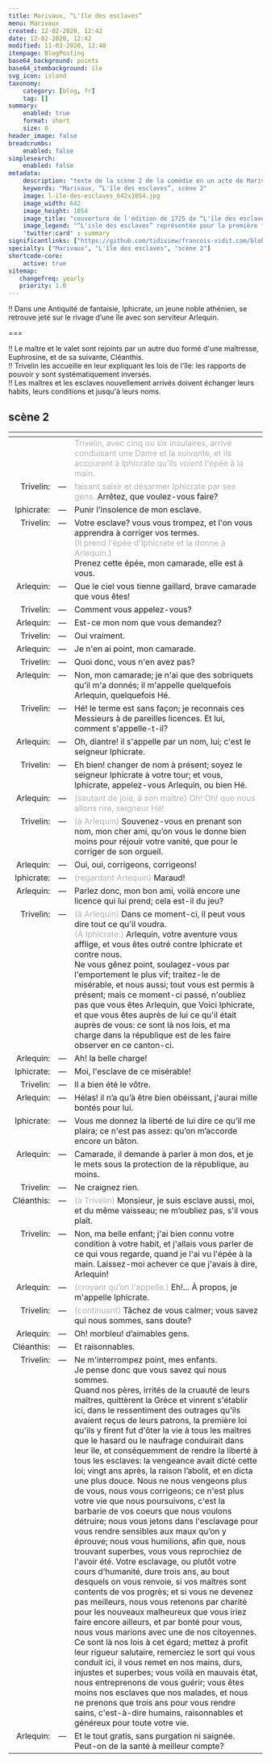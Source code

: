 ```yaml
---
title: Marivaux, “L'île des esclaves”
menu: Marivaux
created: 12-02-2020, 12:42
date: 12-02-2020, 12:42
modified: 11-03-2020, 12:48
itempage: BlogPosting
base64_background: points
base64_itembackground: ile
svg_icon: island
taxonomy:
    category: [blog, fr]
    tag: []
summary:
    enabled: true
    format: short
    size: 0
header_image: false
breadcrumbs:
    enabled: false
simplesearch:
    enabled: false
metadata:
    description: "texte de la scène 2 de la comédie en un acte de Marivaux, “L'île des esclaves” au cours de laquelle, dans une Antiquité de fantaisie, Iphicrate, un jeune noble athénien, se retrouve avec son serviteur Arlequin jeté sur le rivage d’une île où les rapports de pouvoir y sont systématiquement inversés. Maître et esclave doivent échanger leurs habits, leurs conditions et jusqu'à leurs noms."
    keywords: "Marivaux, “L'île des esclaves”, scène 2"
    image: l-ile-des-esclaves_642x1054.jpg
    image_width: 642
    image_height: 1054
    image_title: "couverture de l'édition de 1725 de “L'île des esclaves” de Marivaux"
    image_legend: "“L'isle des esclaves” représentée pour la première fois par les comédiens italiens du Roi le lundi 5 mars 1725"
    'twitter:card' : summary
significantlinks: ["https://github.com/tidiview/francois-vidit.com/blob/master/user/sites/blog/pages/01.home/30.marivaux/item.fr.md"]
specialty: ["Marivaux", "L'île des esclaves", "scène 2"]
shortcode-core:
    active: true
sitemap:
   changefreq: yearly
   priority: 1.0
---
```

!! Dans une Antiquité de fantaisie, Iphicrate, un jeune noble athénien, se retrouve jeté sur le rivage d’une île avec son serviteur Arlequin.

===

!! Le maître et le valet sont rejoints par un autre duo formé d'une maîtresse, Euphrosine, et de sa suivante, Cléanthis.  
!! Trivelin les accueille en leur expliquant les lois de l'île: les rapports de pouvoir y sont systématiquement inversés.  
!! Les maîtres et les esclaves nouvellement arrivés doivent échanger leurs habits, leurs conditions et jusqu'à leurs noms.

## scène 2

<div id="translation-text-rousi" markdown="1">
<style>.list-blog-padding #translation-text-rousi tr td:first-child {color: #000;font-size: 1.25rem;text-align: right;vertical-align: top;} tr td {vertical-align: top;}</style>

| <span hidden>hidden</span> | <span hidden>hidden</span> | <span hidden>hidden</span> |
| -: | - | - |
| | | <span style="color:#b2b2b2">Trivelin, avec cinq ou six insulaires, arrive conduisant une Dame et la suivante, et ils accourent à Iphicrate qu’ils voient l'épée à la main.</span> |
| Trivelin: | — | <span style="color:#b2b2b2">faisant saisir et désarmer Iphicrate par ses gens.</span> Arrêtez, que voulez-vous faire? |
| Iphicrate: | — | Punir l'insolence de mon esclave. |
| Trivelin: | — | Votre esclave? vous vous trompez, et l'on vous apprendra à corriger vos termes. <br><span style="color:#b2b2b2">(Il prend l'épée d'Iphicrate et la donne à Arlequin.)</span> <br>Prenez cette épée, mon camarade, elle est à vous. |
| Arlequin: | — | Que le ciel vous tienne gaillard, brave camarade que vous êtes! |
| Trivelin: | — | Comment vous appelez-vous? |
| Arlequin: | — | Est-ce mon nom que vous demandez? |
| Trivelin: | — | Oui vraiment. |
| Arlequin: | — | Je n'en ai point, mon camarade. |
| Trivelin: | — | Quoi donc, vous n'en avez pas? |
| Arlequin: | — | Non, mon camarade; je n'ai que des sobriquets qu’il m'a donnés; il m'appelle quelquefois Arlequin, quelquefois Hé. |
| Trivelin: | — | Hé! le terme est sans façon; je reconnais ces Messieurs à de pareilles licences. Et lui, comment s'appelle-t-il? |
| Arlequin: | — | Oh, diantre! il s'appelle par un nom, lui; c'est le seigneur Iphicrate. |
| Trivelin: | — | Eh bien! changer de nom à présent; soyez le seigneur Iphicrate à votre tour; et vous, Iphicrate, appelez-vous Arlequin, ou bien Hé. |
| Arlequin: | — | <span style="color:#b2b2b2">(sautant de joie, à son maître) Oh! Oh! que nous allons rire, seigneur Hé! |
| Trivelin: | — | <span style="color:#b2b2b2">(à Arlequin)</span> Souvenez-vous en prenant son nom, mon cher ami, qu’on vous le donne bien moins pour réjouir votre vanité, que pour le corriger de son orgueil. |
| Arlequin: | — | Oui, oui, corrigeons, corrigeons! |
| Iphicrate: | — | <span style="color:#b2b2b2">(regardant Arlequin)</span> Maraud! |
| Arlequin: | — | Parlez donc, mon bon ami, voilà encore une licence qui lui prend; cela est-il du jeu? |
| Trivelin: | — | <span style="color:#b2b2b2">(à Arlequin)</span> Dans ce moment-ci, il peut vous dire tout ce qu'il voudra.<br> <span style="color:#b2b2b2">(À Iphicrate:)</span> Arlequin, votre aventure vous afflige, et vous êtes outré contre Iphicrate et contre nous.<br> Ne vous gênez point, soulagez-vous par l'emportement le plus vif; traitez-le de misérable, et nous aussi; tout vous est permis à présent; mais ce moment-ci passé, n'oubliez pas que vous êtes Arlequin, que Voici Iphicrate, et que vous êtes auprès de lui ce qu'il était auprès de vous: ce sont là nos lois, et ma charge dans la république est de les faire observer en ce canton-ci. |
| Arlequin: | — | Ah! la belle charge! |
| Iphicrate: | — | Moi, l'esclave de ce misérable! |
| Trivelin: | — | Il a bien été le vôtre. |
| Arlequin: | — | Hélas! il n’a qu’à être bien obéissant, j'aurai mille bontés pour lui. |
| Iphicrate: | — | Vous me donnez la liberté de lui dire ce qu’il me plaira; ce n'est pas assez: qu’on m’accorde encore un bâton. |
| Arlequin: | — | Camarade, il demande à parler à mon dos, et je le mets sous la protection de la république, au moins. |
| Trivelin: | — | Ne craignez rien. |
| Cléanthis: | — | <span style="color:#b2b2b2">(à Trivelin)</span> Monsieur, je suis esclave aussi, moi, et du même vaisseau; ne m’oubliez pas, s'il vous plaît. |
| Trivelin: | — | Non, ma belle enfant; j'ai bien connu votre condition à votre habit, et j'allais vous parler de ce qui vous regarde, quand je l'ai vu l'épée à la main. Laissez-moi achever ce que j'avais à dire, Arlequin! |
| Arlequin: | — | <span style="color:#b2b2b2">(croyant qu’on l'appelle.)</span> Eh!... À propos, je m'appelle Iphicrate. |
| Trivelin: | — | <span style="color:#b2b2b2">(continuant)</span> Tâchez de vous calmer; vous savez qui nous sommes, sans doute? |
| Arlequin: | — | Oh! morbleu! d’aimables gens. |
| Cléanthis: | — | Et raisonnables. |
| Trivelin: | — | Ne m'interrompez point, mes enfants. <br>Je pense donc que vous savez qui nous sommes.<br> Quand nos pères, irrités de la cruauté de leurs maîtres, quittèrent la Grèce et vinrent s'établir ici, dans le ressentiment des outrages qu’ils avaient reçus de leurs patrons, la première loi qu'ils y firent fut d'ôter la vie à tous les maîtres que le hasard ou le naufrage conduirait dans leur île, et conséquemment de rendre la liberté à tous les esclaves: la vengeance avait dicté cette loi; vingt ans après, la raison l’abolit, et en dicta une plus douce. Nous ne nous vengeons plus de vous, nous vous corrigeons; ce n'est plus votre vie que nous poursuivons, c'est la barbarie de vos coeurs que nous voulons détruire; nous vous jetons dans l'esclavage pour vous rendre sensibles aux maux qu’on y éprouve; nous vous humilions, afin que, nous trouvant superbes, vous vous reprochiez de l'avoir été. Votre esclavage, ou plutôt votre cours d’humanité, dure trois ans, au bout desquels on vous renvoie, si vos maîtres sont contents de vos progrès; et si vous ne devenez pas meilleurs, nous vous retenons par charité pour les nouveaux malheureux que vous iriez faire encore ailleurs, et par bonté pour vous, nous vous marions avec une de nos citoyennes. Ce sont là nos lois à cet égard; mettez à profit leur rigueur salutaire, remerciez le sort qui vous conduit ici, il vous remet en nos mains, durs, injustes et superbes; vous voilà en mauvais état, nous entreprenons de vous guérir; vous êtes moins nos esclaves que nos malades, et nous ne prenons que trois ans pour vous rendre sains, c'est-à-dire humains, raisonnables et généreux pour toute votre vie. |
| Arlequin: | — | Et le tout gratis, sans purgation ni saignée. Peut-on de la santé à meilleur compte? |

</div> 

<br>